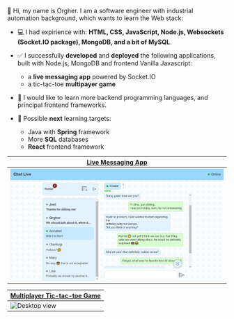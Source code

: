 👋 Hi, my name is Orgher. I am a software engineer with industrial automation background, which wants to learn the Web stack:

- 💻 I had expirience with: **HTML, CSS, JavaScript, Node.js, Websockets (Socket.IO package), MongoDB, and a bit of MySQL**.

- ✅ I successfully **developed** and **deployed** the following applications, built with Node.js, MongoDB and frontend Vanilla Javascript:
  - a **live messaging app** powered by Socket.IO
  - a tic-tac-toe **multipayer game**
  
- 👀 I would like to learn more backend programming languages, and principal frontend frameworks.

- 🌱 Possible **next** learning targets:
  - Java with **Spring** framework
  - More **SQL** databases
  - **React** frontend framework   

| **[<ins>Live Messaging App</ins>](https://github.com/orDaor/socket.io-live-chat)** |
| ------------- |
| ![Desktop view](https://github.com/orDaor/socket.io-live-chat/blob/main/assets/desktop-view-3.PNG)  | 

| **[<ins>Multiplayer Tic-tac-toe Game</ins>](https://github.com/orDaor/tic-tac-toe-multiplayer-short-polling)** |
| ------------- |
| ![Desktop view](https://github.com/orDaor/tic-tac-toe-multiplayer-short-polling/blob/main/assets/game-view.PNG)  | 
  
<!---
orDaor/orDaor is a ✨ special ✨ repository because its `README.md` (this file) appears on your GitHub profile.
You can click the Preview link to take a look at your changes.
--->
